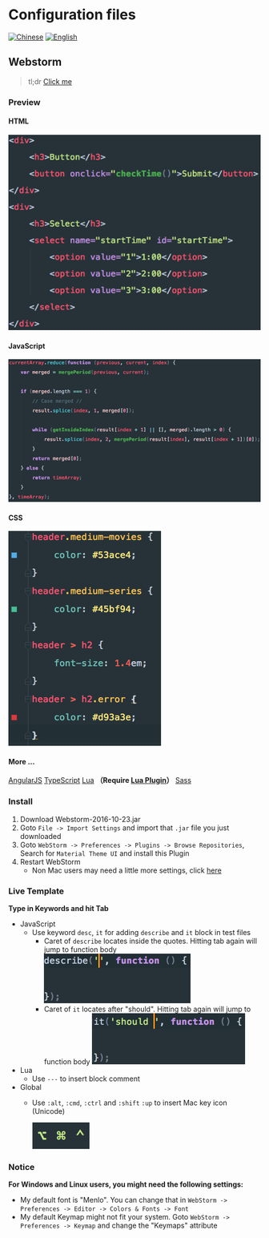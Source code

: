 # Configuration files

[![Chinese](https://jaywcjlove.github.io/sb/lang/chinese.svg)](./README.md) [![English](https://jaywcjlove.github.io/sb/lang/english.svg)](./README-en.md)

## Webstorm

> tl;dr [Click me](#install)

### Preview

#### HTML
![HTML](./assets/HTML.png)

#### JavaScript
![JavaScript](./assets/JavaScript.png)

#### CSS
![CSS](./assets/CSS.png)

#### More ...
[AngularJS](./assets/AngularJS.png)
[TypeScript](./assets/TypeScript.png)
[Lua](./assets/Lua.png) **（Require [Lua Plugin](https://plugins.jetbrains.com/plugin/5055?pr=)）**
[Sass](./assets/Sass.png)

### Install
1. Download Webstorm-2016-10-23.jar
2. Goto `File -> Import Settings` and import that `.jar` file you just downloaded
3. Goto `WebStorm -> Preferences -> Plugins -> Browse Repositories`, Search for `Material Theme UI` and install this Plugin
4. Restart WebStorm
    - Non Mac users may need a little more settings, click [here](#Notice) 

### Live Template
**Type in Keywords and hit Tab**

- JavaScript
    - Use keyword `desc`, `it` for adding `describe` and `it` block in test files
        - Caret of `describe` locates inside the quotes. Hitting tab again will jump to function body
            ![describe](./assets/Describe.png)
        - Caret of `it` locates after "should". Hitting tab again will jump to function body
            ![it](./assets/It.png)
- Lua
    - Use `---` to insert block comment
- Global
    - Use `:alt`, `:cmd`, `:ctrl` and `:shift` `:up` to insert Mac key icon (Unicode)
    
        ![MacKey](./assets/Mackey.png)

### Notice
**For Windows and Linux users, you might need the following settings:**
- My default font is "Menlo". You can change that  in `WebStorm -> Preferences -> Editor -> Colors & Fonts -> Font`
- My default Keymap might not fit your system. Goto `WebStorm -> Preferences -> Keymap` and change the "Keymaps" attribute


